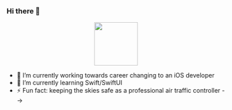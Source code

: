 ### Hi there 👋

<div id="header" align="center">
  <img src="https://lottiefiles.com/55290-coding" width="100"/>
</div>

- 🔭 I’m currently working towards career changing to an iOS developer
- 🌱 I’m currently learning Swift/SwiftUI
- ⚡ Fun fact: keeping the skies safe as a professional air traffic controller
-->
